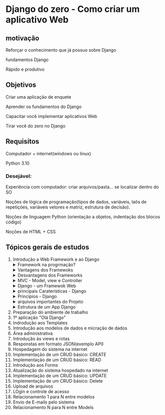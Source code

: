 <h1>Django do zero - Como criar um aplicativo Web</h1>

<h2>motivação</h2>

Reforçar o conhecimento que já possuo sobre Django

fundamentos Django

Rápido e produtivo

<h2>Objetivos</h2>

Criar uma aplicação de enquete

Aprender os fundamentos do Django 

Capacitar você implementar aplicativos Web

Tirar você do zero no Django


<h2>Requisitos</h2>
Computador + internet(windows ou linux)

Python 3.10

<h3>Desejável:</h3>

Experiência com computador: criar arquivos/pasta... se localizar dentro do SO

Noções de lógica de programação(tipos de dados, variáveis, laõs de repetições, variáveis vetores e matriz, estrutura de decisão).

Noções de linguagem Python (orientação a objetos, indentação dos blocos código)

Noções de HTML + CSS

<h2>Tópicos gerais de estudos</h2>

<ol>
    <li>Introdução a Web Framework e ao Django
        <details>
            <summary>Framework na progrmação?</summary>
            É um conjunto dde bilbliotecas especiamente organizadas que servem de arcabouço(estrutura, esquelento) para
            projetos de software.<br>
            Um framwork de programação permite encapsular implentações complexas em um formato mais fácil e adaptável para uso. Por exemplo: Bootstrap(para css)
        </details>
        <details>
            <summary>Vantagens dos Framewoks</summary>
            A principal vantagem é agregar rotinas, funções, modelos e recursos já implemntados. Este fato acelera muito o desenvolvimento de solução simples ou complexas
        </details>
        <details>
            <summary>Desvantagens dos Frameworks</summary>
            Direcionam o estilo, exigem seguir um <strong>padrão rigoroso</strong><br>
            Convenções e configurações se sobrepôem á criatividade do programador na solução de determinados problemas.<br>
            O desenvolvedor deve conhecer como ele funciona, ele pode limitar determindas necessidades que o framework não suporta nativamente
        </details>
        <details>
            <summary>MVC - Model, view e Controller</summary>
            MVC (Model, view e Controller) é a arquitetura adorada pela maior parte dos frameworks de desenvolvimento Web. <br>
            Divide o sistema em <strong>camadas</strong>, de forma que possam <strong>trabalhar em conjunto</strong> mas sendo independentes ao mesmo tempo. <br>
            Permite algo grau de <strong>reaproveitamento</strong> e a integrações das equipes(programadores) especializados em cada camada
        </details>
        <details>
            <summary>Django - um Framewok Web</summary>
            O django é um framework web full stack open source (código aberto) escrito em Python, gratuito e de alto nível.<br>
            O Django habilita o programador a construir de forma rápida sistemas que usam pouco código.<br>
            Um projeto Django se divide em pequenas aplicações baseadas no modelo MVT (model, view e Templates)
        </details>
        <details>
            <summary>principais Caraterísticas - Django</summary>
            Desenvolvimento rápido de aplicações WEB;<br>
            Incluí toda a base para o sistema: autenticação, área administrativa, formulários, rotas, sistemas de templates, etc; <br>
            Poderoso ORM (Object Relational Mapper);<br>
            Robustez comprovada pelo tempo;<br>
            Focado em Seguranã e manutenibilidade;<br>
            Portável pois usa a linguagem Python; <br>
        </details>
        <details>
            <summary>Principios - Django</summary>
            <strong>KISS*</strong> (Keep it simples and stupid);<br>
            <strong>DRY</strong> (dont't repeat yourself);<br>
            Models "encorpado", e views "enxutas";<br>
            Colocar o mínimo possível da <strong>Lógica de negócio</strong> no templates;<br>
            Criar apps "pequenos" e reutilizaveis;<br>
        </details>
         <details>
            <summary>arquivos importantes do Projeto</summary>
            <strong>settings.py</strong><br>
            É o aquivo de configuração do sistema/projeto Django: conexão com bancos de dados, apps instalados e ativos, métodos e formatos de cache, logs, etc.<br>
            <strong>urls.py</strong><br>
            O arquivo urls.py do projeto mapeaia as rotas do sistemas<br>
            <strong>manage.py</strong><br>
            É o script administrativo do sistema/projeto Django. Através deke se executa manutenção dos dados e diversas outras importantes como criação de usuário administrador.<br>
        </details>
         <details>
            <summary>Estrutura de um App Django</summary>
            `django-admin startapp produtos`<br>
            Tipicamente dentro da pasta do App existirá uma pasta <strong>templates</strong> com os arquivos HTML (com as marcações específicas do Django).<br>
            Em geral, cada <strong>módulo ou funcionamento</strong> terá um App próprio, exemplo: produtos, pedidos, clientes, etc. <br>
            <strong>Arquivos importantes do App</strong><br>
            <strong>models.py</strong><br>
            É o arquivo onde será descrita no formato de classes os modelos de dados do App, incluindo as regras de negócio.<br>
            <strong>views.py</strong><br>
            Contém as funções que transformam uma requisição HTTP em uma resposta (HTML, JSON, xls, txt, pdf, etc).<br>
            <strong>migrations</strong><br>
            É a parte onde o Django manterá o versionamento dos modelos dos dados do App. É gerenciado automaticamente com pouca ou nem uma intervenção do desenvolvedor.<br>
        </details>
    </li>
    <li>Preparação do ambiente de trabalho</li>
    <li>1º aplicação "Olá Django"</li>
    <li>Indrodução aos Templates</li>
    <li>Introdução aos modelos de dados e micração de dados</li>
    <li>Área administrativa</li>
    <li>Introdução ás views e rotas</li>
    <li>Responstas em formato JSON(exemplo API)</li>
    <li>Hospedagem do sistema na internet</li>
    <li>Implementação de um CRUD básico: CREATE</li>
    <li>Implementação de um CRUD básico: READ</li>
    <li>Introdução aos Forms</li>
    <li>Atualização do sistema hospedado na internet</li>
    <li>Implementação de um CRUD básico: UPDATE</li>
    <li>Implementação de um CRUD básico: Delete</li>
    <li>Upload de arquivos</li>
    <li>LOgin e controle de acesso </li>
    <li>Relacionamento 1 para N entre modelos</li>
    <li>Envio de E-mails pelo sistema</li>
    <li>Relacionamento N para N entre Models</li>
</ol>
    